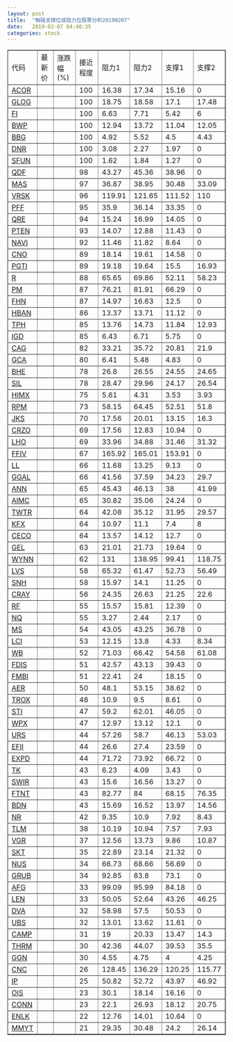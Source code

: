 ```yaml
---
layout: post
title:  "触碰支撑位或阻力位股票分析20190207"
date:   2019-02-07 04:40:35
categories: stock
---
```

<script type="text/javascript">
var stockList = []
stockList.push('gb_acor');
stockList.push('gb_glog');
stockList.push('gb_fi');
stockList.push('gb_bwp');
stockList.push('gb_bbg');
stockList.push('gb_dnr');
stockList.push('gb_sfun');
stockList.push('gb_qdf');
stockList.push('gb_mas');
stockList.push('gb_vrsk');
stockList.push('gb_pff');
stockList.push('gb_qre');
stockList.push('gb_pten');
stockList.push('gb_navi');
stockList.push('gb_cno');
stockList.push('gb_pgti');
stockList.push('gb_r');
stockList.push('gb_pm');
stockList.push('gb_fhn');
stockList.push('gb_hban');
stockList.push('gb_tph');
stockList.push('gb_igd');
stockList.push('gb_cag');
stockList.push('gb_gca');
stockList.push('gb_bhe');
stockList.push('gb_sil');
stockList.push('gb_himx');
stockList.push('gb_rpm');
stockList.push('gb_jks');
stockList.push('gb_crzo');
stockList.push('gb_lho');
stockList.push('gb_ffiv');
stockList.push('gb_ll');
stockList.push('gb_ggal');
stockList.push('gb_ann');
stockList.push('gb_aimc');
stockList.push('gb_twtr');
stockList.push('gb_kfx');
stockList.push('gb_ceco');
stockList.push('gb_gel');
stockList.push('gb_wynn');
stockList.push('gb_lvs');
stockList.push('gb_snh');
stockList.push('gb_cray');
stockList.push('gb_rf');
stockList.push('gb_nq');
stockList.push('gb_ms');
stockList.push('gb_lci');
stockList.push('gb_wb');
stockList.push('gb_fdis');
stockList.push('gb_fmbi');
stockList.push('gb_aer');
stockList.push('gb_trox');
stockList.push('gb_sti');
stockList.push('gb_wpx');
stockList.push('gb_urs');
stockList.push('gb_efii');
stockList.push('gb_expd');
stockList.push('gb_tk');
stockList.push('gb_swir');
stockList.push('gb_ftnt');
stockList.push('gb_bdn');
stockList.push('gb_nr');
stockList.push('gb_tlm');
stockList.push('gb_vgr');
stockList.push('gb_skt');
stockList.push('gb_nus');
stockList.push('gb_grub');
stockList.push('gb_afg');
stockList.push('gb_len');
stockList.push('gb_dva');
stockList.push('gb_ubs');
stockList.push('gb_camp');
stockList.push('gb_thrm');
stockList.push('gb_ggn');
stockList.push('gb_cnc');
stockList.push('gb_ip');
stockList.push('gb_ois');
stockList.push('gb_conn');
stockList.push('gb_enlk');
stockList.push('gb_mmyt');
</script>
<table border="1">
 <tr>
 <td>代码</td>
 <td>最新价</td>
 <td>涨跌幅(%)</td>
 <td>接近程度</td>
 <td>阻力1</td>
 <td>阻力2</td>
 <td>支撑1</td>
 <td>支撑2</td>
</tr>
  <tr id="acor" class="red">
  <td><a href="http://stock.finance.sina.com.cn/usstock/quotes/ACOR.html" target="_blank">ACOR</a></td><td></td><td></td><td>100</td><td>16.38</td><td>17.34</td><td>15.16</td><td>0</td></tr>
  <tr id="glog" class="green">
  <td><a href="http://stock.finance.sina.com.cn/usstock/quotes/GLOG.html" target="_blank">GLOG</a></td><td></td><td></td><td>100</td><td>18.75</td><td>18.58</td><td>17.1</td><td>17.48</td></tr>
  <tr id="fi" class="green">
  <td><a href="http://stock.finance.sina.com.cn/usstock/quotes/FI.html" target="_blank">FI</a></td><td></td><td></td><td>100</td><td>6.63</td><td>7.71</td><td>5.42</td><td>6</td></tr>
  <tr id="bwp" class="green">
  <td><a href="http://stock.finance.sina.com.cn/usstock/quotes/BWP.html" target="_blank">BWP</a></td><td></td><td></td><td>100</td><td>12.94</td><td>13.72</td><td>11.04</td><td>12.05</td></tr>
  <tr id="bbg" class="red">
  <td><a href="http://stock.finance.sina.com.cn/usstock/quotes/BBG.html" target="_blank">BBG</a></td><td></td><td></td><td>100</td><td>4.92</td><td>5.52</td><td>4.5</td><td>4.43</td></tr>
  <tr id="dnr" class="green">
  <td><a href="http://stock.finance.sina.com.cn/usstock/quotes/DNR.html" target="_blank">DNR</a></td><td></td><td></td><td>100</td><td>3.08</td><td>2.27</td><td>1.97</td><td>0</td></tr>
  <tr id="sfun" class="red">
  <td><a href="http://stock.finance.sina.com.cn/usstock/quotes/SFUN.html" target="_blank">SFUN</a></td><td></td><td></td><td>100</td><td>1.62</td><td>1.84</td><td>1.27</td><td>0</td></tr>
  <tr id="qdf" class="red">
  <td><a href="http://stock.finance.sina.com.cn/usstock/quotes/QDF.html" target="_blank">QDF</a></td><td></td><td></td><td>98</td><td>43.27</td><td>45.36</td><td>38.96</td><td>0</td></tr>
  <tr id="mas" class="green">
  <td><a href="http://stock.finance.sina.com.cn/usstock/quotes/MAS.html" target="_blank">MAS</a></td><td></td><td></td><td>97</td><td>36.87</td><td>38.95</td><td>30.48</td><td>33.09</td></tr>
  <tr id="vrsk" class="red">
  <td><a href="http://stock.finance.sina.com.cn/usstock/quotes/VRSK.html" target="_blank">VRSK</a></td><td></td><td></td><td>96</td><td>119.91</td><td>121.65</td><td>111.52</td><td>110</td></tr>
  <tr id="pff" class="red">
  <td><a href="http://stock.finance.sina.com.cn/usstock/quotes/PFF.html" target="_blank">PFF</a></td><td></td><td></td><td>95</td><td>35.9</td><td>36.14</td><td>33.35</td><td>0</td></tr>
  <tr id="qre" class="red">
  <td><a href="http://stock.finance.sina.com.cn/usstock/quotes/QRE.html" target="_blank">QRE</a></td><td></td><td></td><td>94</td><td>15.24</td><td>16.99</td><td>14.05</td><td>0</td></tr>
  <tr id="pten" class="red">
  <td><a href="http://stock.finance.sina.com.cn/usstock/quotes/PTEN.html" target="_blank">PTEN</a></td><td></td><td></td><td>93</td><td>14.07</td><td>12.88</td><td>11.43</td><td>0</td></tr>
  <tr id="navi" class="red">
  <td><a href="http://stock.finance.sina.com.cn/usstock/quotes/NAVI.html" target="_blank">NAVI</a></td><td></td><td></td><td>92</td><td>11.46</td><td>11.82</td><td>8.64</td><td>0</td></tr>
  <tr id="cno" class="red">
  <td><a href="http://stock.finance.sina.com.cn/usstock/quotes/CNO.html" target="_blank">CNO</a></td><td></td><td></td><td>89</td><td>18.14</td><td>19.61</td><td>14.58</td><td>0</td></tr>
  <tr id="pgti" class="green">
  <td><a href="http://stock.finance.sina.com.cn/usstock/quotes/PGTI.html" target="_blank">PGTI</a></td><td></td><td></td><td>89</td><td>19.18</td><td>19.64</td><td>15.5</td><td>16.93</td></tr>
  <tr id="r" class="green">
  <td><a href="http://stock.finance.sina.com.cn/usstock/quotes/R.html" target="_blank">R</a></td><td></td><td></td><td>88</td><td>65.65</td><td>69.86</td><td>52.11</td><td>58.23</td></tr>
  <tr id="pm" class="red">
  <td><a href="http://stock.finance.sina.com.cn/usstock/quotes/PM.html" target="_blank">PM</a></td><td></td><td></td><td>87</td><td>76.21</td><td>81.91</td><td>66.29</td><td>0</td></tr>
  <tr id="fhn" class="red">
  <td><a href="http://stock.finance.sina.com.cn/usstock/quotes/FHN.html" target="_blank">FHN</a></td><td></td><td></td><td>87</td><td>14.97</td><td>16.63</td><td>12.5</td><td>0</td></tr>
  <tr id="hban" class="green">
  <td><a href="http://stock.finance.sina.com.cn/usstock/quotes/HBAN.html" target="_blank">HBAN</a></td><td></td><td></td><td>86</td><td>13.37</td><td>13.71</td><td>11.12</td><td>0</td></tr>
  <tr id="tph" class="green">
  <td><a href="http://stock.finance.sina.com.cn/usstock/quotes/TPH.html" target="_blank">TPH</a></td><td></td><td></td><td>85</td><td>13.76</td><td>14.73</td><td>11.84</td><td>12.93</td></tr>
  <tr id="igd" class="red">
  <td><a href="http://stock.finance.sina.com.cn/usstock/quotes/IGD.html" target="_blank">IGD</a></td><td></td><td></td><td>85</td><td>6.43</td><td>6.71</td><td>5.75</td><td>0</td></tr>
  <tr id="cag" class="green">
  <td><a href="http://stock.finance.sina.com.cn/usstock/quotes/CAG.html" target="_blank">CAG</a></td><td></td><td></td><td>82</td><td>33.21</td><td>35.72</td><td>20.81</td><td>21.9</td></tr>
  <tr id="gca" class="green">
  <td><a href="http://stock.finance.sina.com.cn/usstock/quotes/GCA.html" target="_blank">GCA</a></td><td></td><td></td><td>80</td><td>6.41</td><td>5.48</td><td>4.83</td><td>0</td></tr>
  <tr id="bhe" class="green">
  <td><a href="http://stock.finance.sina.com.cn/usstock/quotes/BHE.html" target="_blank">BHE</a></td><td></td><td></td><td>78</td><td>26.8</td><td>26.55</td><td>24.55</td><td>24.65</td></tr>
  <tr id="sil" class="green">
  <td><a href="http://stock.finance.sina.com.cn/usstock/quotes/SIL.html" target="_blank">SIL</a></td><td></td><td></td><td>78</td><td>28.47</td><td>29.96</td><td>24.17</td><td>26.54</td></tr>
  <tr id="himx" class="green">
  <td><a href="http://stock.finance.sina.com.cn/usstock/quotes/HIMX.html" target="_blank">HIMX</a></td><td></td><td></td><td>75</td><td>5.61</td><td>4.31</td><td>3.53</td><td>3.93</td></tr>
  <tr id="rpm" class="red">
  <td><a href="http://stock.finance.sina.com.cn/usstock/quotes/RPM.html" target="_blank">RPM</a></td><td></td><td></td><td>73</td><td>58.15</td><td>64.45</td><td>52.51</td><td>51.8</td></tr>
  <tr id="jks" class="green">
  <td><a href="http://stock.finance.sina.com.cn/usstock/quotes/JKS.html" target="_blank">JKS</a></td><td></td><td></td><td>70</td><td>17.56</td><td>20.01</td><td>13.15</td><td>16.3</td></tr>
  <tr id="crzo" class="red">
  <td><a href="http://stock.finance.sina.com.cn/usstock/quotes/CRZO.html" target="_blank">CRZO</a></td><td></td><td></td><td>69</td><td>17.56</td><td>12.83</td><td>10.94</td><td>0</td></tr>
  <tr id="lho" class="green">
  <td><a href="http://stock.finance.sina.com.cn/usstock/quotes/LHO.html" target="_blank">LHO</a></td><td></td><td></td><td>69</td><td>33.96</td><td>34.88</td><td>31.46</td><td>31.32</td></tr>
  <tr id="ffiv" class="red">
  <td><a href="http://stock.finance.sina.com.cn/usstock/quotes/FFIV.html" target="_blank">FFIV</a></td><td></td><td></td><td>67</td><td>165.92</td><td>165.01</td><td>153.91</td><td>0</td></tr>
  <tr id="ll" class="red">
  <td><a href="http://stock.finance.sina.com.cn/usstock/quotes/LL.html" target="_blank">LL</a></td><td></td><td></td><td>66</td><td>11.68</td><td>13.25</td><td>9.13</td><td>0</td></tr>
  <tr id="ggal" class="red">
  <td><a href="http://stock.finance.sina.com.cn/usstock/quotes/GGAL.html" target="_blank">GGAL</a></td><td></td><td></td><td>66</td><td>41.56</td><td>37.59</td><td>34.23</td><td>29.7</td></tr>
  <tr id="ann" class="red">
  <td><a href="http://stock.finance.sina.com.cn/usstock/quotes/ANN.html" target="_blank">ANN</a></td><td></td><td></td><td>65</td><td>45.43</td><td>46.13</td><td>38</td><td>41.99</td></tr>
  <tr id="aimc" class="red">
  <td><a href="http://stock.finance.sina.com.cn/usstock/quotes/AIMC.html" target="_blank">AIMC</a></td><td></td><td></td><td>65</td><td>30.82</td><td>35.06</td><td>24.24</td><td>0</td></tr>
  <tr id="twtr" class="red">
  <td><a href="http://stock.finance.sina.com.cn/usstock/quotes/TWTR.html" target="_blank">TWTR</a></td><td></td><td></td><td>64</td><td>42.08</td><td>35.12</td><td>31.95</td><td>29.57</td></tr>
  <tr id="kfx" class="green">
  <td><a href="http://stock.finance.sina.com.cn/usstock/quotes/KFX.html" target="_blank">KFX</a></td><td></td><td></td><td>64</td><td>10.97</td><td>11.1</td><td>7.4</td><td>8</td></tr>
  <tr id="ceco" class="red">
  <td><a href="http://stock.finance.sina.com.cn/usstock/quotes/CECO.html" target="_blank">CECO</a></td><td></td><td></td><td>64</td><td>13.57</td><td>14.12</td><td>12.7</td><td>0</td></tr>
  <tr id="gel" class="red">
  <td><a href="http://stock.finance.sina.com.cn/usstock/quotes/GEL.html" target="_blank">GEL</a></td><td></td><td></td><td>63</td><td>21.01</td><td>21.73</td><td>19.64</td><td>0</td></tr>
  <tr id="wynn" class="green">
  <td><a href="http://stock.finance.sina.com.cn/usstock/quotes/WYNN.html" target="_blank">WYNN</a></td><td></td><td></td><td>62</td><td>131</td><td>138.95</td><td>99.41</td><td>118.75</td></tr>
  <tr id="lvs" class="red">
  <td><a href="http://stock.finance.sina.com.cn/usstock/quotes/LVS.html" target="_blank">LVS</a></td><td></td><td></td><td>58</td><td>65.32</td><td>61.47</td><td>52.73</td><td>56.49</td></tr>
  <tr id="snh" class="red">
  <td><a href="http://stock.finance.sina.com.cn/usstock/quotes/SNH.html" target="_blank">SNH</a></td><td></td><td></td><td>58</td><td>15.97</td><td>14.1</td><td>11.25</td><td>0</td></tr>
  <tr id="cray" class="green">
  <td><a href="http://stock.finance.sina.com.cn/usstock/quotes/CRAY.html" target="_blank">CRAY</a></td><td></td><td></td><td>56</td><td>24.35</td><td>26.63</td><td>21.25</td><td>22.6</td></tr>
  <tr id="rf" class="red">
  <td><a href="http://stock.finance.sina.com.cn/usstock/quotes/RF.html" target="_blank">RF</a></td><td></td><td></td><td>55</td><td>15.57</td><td>15.81</td><td>12.39</td><td>0</td></tr>
  <tr id="nq" class="green">
  <td><a href="http://stock.finance.sina.com.cn/usstock/quotes/NQ.html" target="_blank">NQ</a></td><td></td><td></td><td>55</td><td>3.27</td><td>2.44</td><td>2.17</td><td>0</td></tr>
  <tr id="ms" class="red">
  <td><a href="http://stock.finance.sina.com.cn/usstock/quotes/MS.html" target="_blank">MS</a></td><td></td><td></td><td>54</td><td>43.05</td><td>43.25</td><td>36.78</td><td>0</td></tr>
  <tr id="lci" class="green">
  <td><a href="http://stock.finance.sina.com.cn/usstock/quotes/LCI.html" target="_blank">LCI</a></td><td></td><td></td><td>53</td><td>12.15</td><td>13.8</td><td>4.33</td><td>8.34</td></tr>
  <tr id="wb" class="green">
  <td><a href="http://stock.finance.sina.com.cn/usstock/quotes/WB.html" target="_blank">WB</a></td><td></td><td></td><td>52</td><td>71.03</td><td>66.42</td><td>54.58</td><td>61.08</td></tr>
  <tr id="fdis" class="red">
  <td><a href="http://stock.finance.sina.com.cn/usstock/quotes/FDIS.html" target="_blank">FDIS</a></td><td></td><td></td><td>51</td><td>42.57</td><td>43.13</td><td>39.43</td><td>0</td></tr>
  <tr id="fmbi" class="red">
  <td><a href="http://stock.finance.sina.com.cn/usstock/quotes/FMBI.html" target="_blank">FMBI</a></td><td></td><td></td><td>51</td><td>22.41</td><td>24</td><td>18.15</td><td>0</td></tr>
  <tr id="aer" class="red">
  <td><a href="http://stock.finance.sina.com.cn/usstock/quotes/AER.html" target="_blank">AER</a></td><td></td><td></td><td>50</td><td>48.1</td><td>53.15</td><td>38.62</td><td>0</td></tr>
  <tr id="trox" class="red">
  <td><a href="http://stock.finance.sina.com.cn/usstock/quotes/TROX.html" target="_blank">TROX</a></td><td></td><td></td><td>48</td><td>10.9</td><td>9.5</td><td>8.61</td><td>0</td></tr>
  <tr id="sti" class="red">
  <td><a href="http://stock.finance.sina.com.cn/usstock/quotes/STI.html" target="_blank">STI</a></td><td></td><td></td><td>47</td><td>59.2</td><td>62.01</td><td>46.05</td><td>0</td></tr>
  <tr id="wpx" class="red">
  <td><a href="http://stock.finance.sina.com.cn/usstock/quotes/WPX.html" target="_blank">WPX</a></td><td></td><td></td><td>47</td><td>12.97</td><td>13.12</td><td>12.1</td><td>0</td></tr>
  <tr id="urs" class="green">
  <td><a href="http://stock.finance.sina.com.cn/usstock/quotes/URS.html" target="_blank">URS</a></td><td></td><td></td><td>44</td><td>57.26</td><td>58.7</td><td>46.13</td><td>53.03</td></tr>
  <tr id="efii" class="red">
  <td><a href="http://stock.finance.sina.com.cn/usstock/quotes/EFII.html" target="_blank">EFII</a></td><td></td><td></td><td>44</td><td>26.6</td><td>27.4</td><td>23.59</td><td>0</td></tr>
  <tr id="expd" class="red">
  <td><a href="http://stock.finance.sina.com.cn/usstock/quotes/EXPD.html" target="_blank">EXPD</a></td><td></td><td></td><td>44</td><td>71.72</td><td>73.92</td><td>66.72</td><td>0</td></tr>
  <tr id="tk" class="green">
  <td><a href="http://stock.finance.sina.com.cn/usstock/quotes/TK.html" target="_blank">TK</a></td><td></td><td></td><td>43</td><td>6.23</td><td>4.09</td><td>3.43</td><td>0</td></tr>
  <tr id="swir" class="red">
  <td><a href="http://stock.finance.sina.com.cn/usstock/quotes/SWIR.html" target="_blank">SWIR</a></td><td></td><td></td><td>43</td><td>15.6</td><td>16.56</td><td>13.27</td><td>0</td></tr>
  <tr id="ftnt" class="red">
  <td><a href="http://stock.finance.sina.com.cn/usstock/quotes/FTNT.html" target="_blank">FTNT</a></td><td></td><td></td><td>43</td><td>82.77</td><td>84</td><td>68.15</td><td>76.35</td></tr>
  <tr id="bdn" class="red">
  <td><a href="http://stock.finance.sina.com.cn/usstock/quotes/BDN.html" target="_blank">BDN</a></td><td></td><td></td><td>43</td><td>15.69</td><td>16.52</td><td>13.97</td><td>14.56</td></tr>
  <tr id="nr" class="green">
  <td><a href="http://stock.finance.sina.com.cn/usstock/quotes/NR.html" target="_blank">NR</a></td><td></td><td></td><td>42</td><td>9.35</td><td>10.9</td><td>7.92</td><td>8.43</td></tr>
  <tr id="tlm" class="green">
  <td><a href="http://stock.finance.sina.com.cn/usstock/quotes/TLM.html" target="_blank">TLM</a></td><td></td><td></td><td>38</td><td>10.19</td><td>10.94</td><td>7.57</td><td>7.93</td></tr>
  <tr id="vgr" class="green">
  <td><a href="http://stock.finance.sina.com.cn/usstock/quotes/VGR.html" target="_blank">VGR</a></td><td></td><td></td><td>37</td><td>12.56</td><td>13.73</td><td>9.86</td><td>10.87</td></tr>
  <tr id="skt" class="red">
  <td><a href="http://stock.finance.sina.com.cn/usstock/quotes/SKT.html" target="_blank">SKT</a></td><td></td><td></td><td>35</td><td>22.89</td><td>23.14</td><td>21.32</td><td>0</td></tr>
  <tr id="nus" class="red">
  <td><a href="http://stock.finance.sina.com.cn/usstock/quotes/NUS.html" target="_blank">NUS</a></td><td></td><td></td><td>34</td><td>66.73</td><td>68.66</td><td>56.69</td><td>0</td></tr>
  <tr id="grub" class="green">
  <td><a href="http://stock.finance.sina.com.cn/usstock/quotes/GRUB.html" target="_blank">GRUB</a></td><td></td><td></td><td>34</td><td>92.85</td><td>83.8</td><td>73.1</td><td>0</td></tr>
  <tr id="afg" class="red">
  <td><a href="http://stock.finance.sina.com.cn/usstock/quotes/AFG.html" target="_blank">AFG</a></td><td></td><td></td><td>33</td><td>99.09</td><td>95.99</td><td>84.18</td><td>0</td></tr>
  <tr id="len" class="green">
  <td><a href="http://stock.finance.sina.com.cn/usstock/quotes/LEN.html" target="_blank">LEN</a></td><td></td><td></td><td>33</td><td>50.05</td><td>52.64</td><td>43.26</td><td>46.25</td></tr>
  <tr id="dva" class="red">
  <td><a href="http://stock.finance.sina.com.cn/usstock/quotes/DVA.html" target="_blank">DVA</a></td><td></td><td></td><td>32</td><td>58.98</td><td>57.5</td><td>50.53</td><td>0</td></tr>
  <tr id="ubs" class="red">
  <td><a href="http://stock.finance.sina.com.cn/usstock/quotes/UBS.html" target="_blank">UBS</a></td><td></td><td></td><td>32</td><td>13.01</td><td>13.62</td><td>11.61</td><td>0</td></tr>
  <tr id="camp" class="green">
  <td><a href="http://stock.finance.sina.com.cn/usstock/quotes/CAMP.html" target="_blank">CAMP</a></td><td></td><td></td><td>31</td><td>19</td><td>20.33</td><td>13.47</td><td>14.3</td></tr>
  <tr id="thrm" class="red">
  <td><a href="http://stock.finance.sina.com.cn/usstock/quotes/THRM.html" target="_blank">THRM</a></td><td></td><td></td><td>30</td><td>42.36</td><td>44.07</td><td>39.53</td><td>35.5</td></tr>
  <tr id="ggn" class="green">
  <td><a href="http://stock.finance.sina.com.cn/usstock/quotes/GGN.html" target="_blank">GGN</a></td><td></td><td></td><td>30</td><td>4.55</td><td>4.75</td><td>4</td><td>4.25</td></tr>
  <tr id="cnc" class="red">
  <td><a href="http://stock.finance.sina.com.cn/usstock/quotes/CNC.html" target="_blank">CNC</a></td><td></td><td></td><td>26</td><td>128.45</td><td>136.29</td><td>120.25</td><td>115.77</td></tr>
  <tr id="ip" class="green">
  <td><a href="http://stock.finance.sina.com.cn/usstock/quotes/IP.html" target="_blank">IP</a></td><td></td><td></td><td>25</td><td>50.82</td><td>52.72</td><td>43.97</td><td>46.92</td></tr>
  <tr id="ois" class="red">
  <td><a href="http://stock.finance.sina.com.cn/usstock/quotes/OIS.html" target="_blank">OIS</a></td><td></td><td></td><td>23</td><td>30.1</td><td>18.14</td><td>16.16</td><td>0</td></tr>
  <tr id="conn" class="green">
  <td><a href="http://stock.finance.sina.com.cn/usstock/quotes/CONN.html" target="_blank">CONN</a></td><td></td><td></td><td>23</td><td>22.1</td><td>26.93</td><td>18.12</td><td>20.75</td></tr>
  <tr id="enlk" class="red">
  <td><a href="http://stock.finance.sina.com.cn/usstock/quotes/ENLK.html" target="_blank">ENLK</a></td><td></td><td></td><td>22</td><td>12.76</td><td>14.01</td><td>10.64</td><td>0</td></tr>
  <tr id="mmyt" class="green">
  <td><a href="http://stock.finance.sina.com.cn/usstock/quotes/MMYT.html" target="_blank">MMYT</a></td><td></td><td></td><td>21</td><td>29.35</td><td>30.48</td><td>24.2</td><td>26.14</td></tr>
</table>
